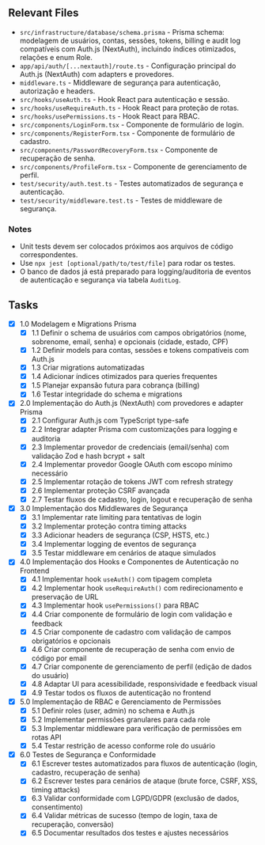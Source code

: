 ## Relevant Files

- `src/infrastructure/database/schema.prisma` - Prisma schema: modelagem de usuários, contas, sessões, tokens, billing e audit log compatíveis com Auth.js (NextAuth), incluindo índices otimizados, relações e enum Role.
- `app/api/auth/[...nextauth]/route.ts` - Configuração principal do Auth.js (NextAuth) com adapters e provedores.
- `middleware.ts` - Middleware de segurança para autenticação, autorização e headers.
- `src/hooks/useAuth.ts` - Hook React para autenticação e sessão.
- `src/hooks/useRequireAuth.ts` - Hook React para proteção de rotas.
- `src/hooks/usePermissions.ts` - Hook React para RBAC.
- `src/components/LoginForm.tsx` - Componente de formulário de login.
- `src/components/RegisterForm.tsx` - Componente de formulário de cadastro.
- `src/components/PasswordRecoveryForm.tsx` - Componente de recuperação de senha.
- `src/components/ProfileForm.tsx` - Componente de gerenciamento de perfil.
- `test/security/auth.test.ts` - Testes automatizados de segurança e autenticação.
- `test/security/middleware.test.ts` - Testes de middleware de segurança.

### Notes

- Unit tests devem ser colocados próximos aos arquivos de código correspondentes.
- Use `npx jest [optional/path/to/test/file]` para rodar os testes.
- O banco de dados já está preparado para logging/auditoria de eventos de autenticação e segurança via tabela `AuditLog`.

## Tasks

- [x] 1.0 Modelagem e Migrations Prisma
  - [x] 1.1 Definir o schema de usuários com campos obrigatórios (nome, sobrenome, email, senha) e opcionais (cidade, estado, CPF)
  - [x] 1.2 Definir models para contas, sessões e tokens compatíveis com Auth.js
  - [x] 1.3 Criar migrations automatizadas
  - [x] 1.4 Adicionar índices otimizados para queries frequentes
  - [x] 1.5 Planejar expansão futura para cobrança (billing)
  - [x] 1.6 Testar integridade do schema e migrations

- [x] 2.0 Implementação do Auth.js (NextAuth) com provedores e adapter Prisma
  - [x] 2.1 Configurar Auth.js com TypeScript type-safe
  - [x] 2.2 Integrar adapter Prisma com customizações para logging e auditoria
  - [x] 2.3 Implementar provedor de credenciais (email/senha) com validação Zod e hash bcrypt + salt
  - [x] 2.4 Implementar provedor Google OAuth com escopo mínimo necessário
  - [x] 2.5 Implementar rotação de tokens JWT com refresh strategy
  - [x] 2.6 Implementar proteção CSRF avançada
  - [x] 2.7 Testar fluxos de cadastro, login, logout e recuperação de senha

- [x] 3.0 Implementação dos Middlewares de Segurança
  - [x] 3.1 Implementar rate limiting para tentativas de login
  - [x] 3.2 Implementar proteção contra timing attacks
  - [x] 3.3 Adicionar headers de segurança (CSP, HSTS, etc.)
  - [x] 3.4 Implementar logging de eventos de segurança
  - [x] 3.5 Testar middleware em cenários de ataque simulados

- [x] 4.0 Implementação dos Hooks e Componentes de Autenticação no Frontend
  - [x] 4.1 Implementar hook `useAuth()` com tipagem completa
  - [x] 4.2 Implementar hook `useRequireAuth()` com redirecionamento e preservação de URL
  - [x] 4.3 Implementar hook `usePermissions()` para RBAC
  - [x] 4.4 Criar componente de formulário de login com validação e feedback
  - [x] 4.5 Criar componente de cadastro com validação de campos obrigatórios e opcionais
  - [x] 4.6 Criar componente de recuperação de senha com envio de código por email
  - [x] 4.7 Criar componente de gerenciamento de perfil (edição de dados do usuário)
  - [x] 4.8 Adaptar UI para acessibilidade, responsividade e feedback visual
  - [x] 4.9 Testar todos os fluxos de autenticação no frontend

- [x] 5.0 Implementação de RBAC e Gerenciamento de Permissões
  - [x] 5.1 Definir roles (user, admin) no schema e Auth.js
  - [x] 5.2 Implementar permissões granulares para cada role
  - [x] 5.3 Implementar middleware para verificação de permissões em rotas API
  - [x] 5.4 Testar restrição de acesso conforme role do usuário

- [x] 6.0 Testes de Segurança e Conformidade
  - [x] 6.1 Escrever testes automatizados para fluxos de autenticação (login, cadastro, recuperação de senha)
  - [x] 6.2 Escrever testes para cenários de ataque (brute force, CSRF, XSS, timing attacks)
  - [x] 6.3 Validar conformidade com LGPD/GDPR (exclusão de dados, consentimento)
  - [x] 6.4 Validar métricas de sucesso (tempo de login, taxa de recuperação, conversão)
  - [x] 6.5 Documentar resultados dos testes e ajustes necessários 